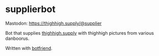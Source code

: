 supplierbot
===========

Mastodon: https://thighhigh.supply/@supplier

Bot that supplies [thighhigh.supply](https://thighhigh.supply/about) with thighhigh pictures from various danboorus.

Written with [botfriend](https://github.com/leonardr/botfriend).
